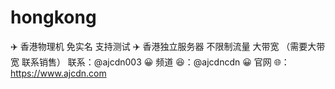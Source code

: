 # hongkong
✈️  香港物理机 免实名 支持测试  ✈️  香港独立服务器 不限制流量 大带宽 （需要大带宽 联系销售）  联系：@ajcdn003  😀 频道 😆：@ajcdncdn  😀 官网 🌐：https://www.ajcdn.com
